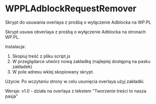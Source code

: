# WPPLAdblockRequestRemover
Skrypt do usuwania overlaya z prośbą o wyłączenie Adblocka na WP.PL

Skrypt usuwa obverlaya z prośbą o wyłączenie Adblocka na stronach WP.PL.

Instalacja:
1. Skopiuj treść z pliku script.js
2. W przeglądarce utwórz nową zakładkę (najlepiej dostępną na pasku zakładek)
3. W pole adresu wklej skopiowany skrypt.

Użycie: 
Po wczytaniu strony w celu usunięcia overlaya użyj zakładki.

Wersje:
v1.0 - działa na overlaya z tekstem "Tworzenie treści to nasza pasja"
